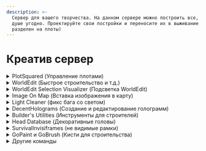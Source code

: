 ```yaml
---
description: >-
  Сервер для вашего творчества. На данном сервере можно построить все, что вашей
  душе угодно. Проектируйте свои постройки и переносите их в выживание. (Мир
  разделен на плоты)
---
```


# Креатив сервер

<details>

<summary>PlotSquared (Управление плотами)</summary>

**Основные**

/p help - Все команды плагина

/p auto - Занять свободный участок

/p claim - Занять участок

/p merge - Соединить участки

/p visit <игрок> \[номер участка игрока]- Телепортироваться на участок

/p auto - Занять свободный участок

/p list <игрок> - Список участников игрока

/p info - Информация о плоте

/p middle - Телепорт на середину плота

/p alias set <название> - установить название плота( /p visit )

**Доступ к плоту**

/p trust - Дать доступ игроку строить на вашем плоте

/p deny <игрок> - Запретить доступ игроку к участку

/p deny \* - Запретить доступ всем игрокам

/p allow <игрок> - Разрешить доступ к участку

**Настройка**

/p flag list - Список всех доступных флагов

/p flag add - Установить флаг на плот

</details>

<details>

<summary>WorldEdit (Быстрое строительство и т.д.)</summary>

[https://minecraft.fandom.com/ru/wiki/WorldEdit](https://minecraft.fandom.com/ru/wiki/WorldEdit)

</details>

<details>

<summary>WorldEdit Selection Visualizer (Подсветка WorldEdit)</summary>

/wesv toggle - Выключить подсветку области

</details>

<details>

<summary>Image On Map (Вставка изображения в карту)</summary>

/tomap <ссылка> - Вставка изображения в карту

Поддерживается только PNG, JPEG и GIF

</details>

<details>

<summary>Light Cleaner (фикс бага со светом)</summary>

/cleanlight - Починить свет в зоне прогрузки чанков

/cleanlight <чанки> - Починить свет в радиусе заданных чанков

</details>

<details>

<summary>DecentHolograms (Создание и редактирование голограмм)</summary>

/hg create - Создание голограммы

/hg edit - Редактирование голограммы

/hg add - Добавление новой строчки

/hg remove - Удаление строчки

/hg move - Передвинуть голограмму

/hg formats - Список всех форматирований голограмм

</details>

<details>

<summary>Builder's Utilities (Инструменты для строителей)</summary>

/bu - Меню плагина с выбором функций

/blocks - Меню блоков которых нету в режиме креатива

/banner - Редактор баннеров

/armorcolor - Редактор кожаной брони

/nc - Режим No-clip

/nv - Ночное зрение

/af - Режим Advanced Fly

</details>

<details>

<summary>Head Database (Декоративные головы)</summary>

/hdb - Меню плагина

/phead <ник> - Получить голову игрока

</details>

<details>

<summary>SurvivalInvisiframes (не видимые рамки)</summary>

/iframe get — получить не видимую рамку

</details>

<details>

<summary>GoPaint и GoBrush (Кисти для строительства)</summary>

**GoPaint**

Для использования нужно взять перо `minecraft:feather`

/gp - Команды плагина

**GoBrush**

Для использования нужно взять кремень `minecraft:flint`

/gb - Команды плагина

</details>

<details>

<summary>Другие команды</summary>

Работает и большинство других команд типа:

/tp /enchant /enchants /enchantinfo /gamemode и так далее. Так же имеются элиасы к командам WorldEdit.

</details>
